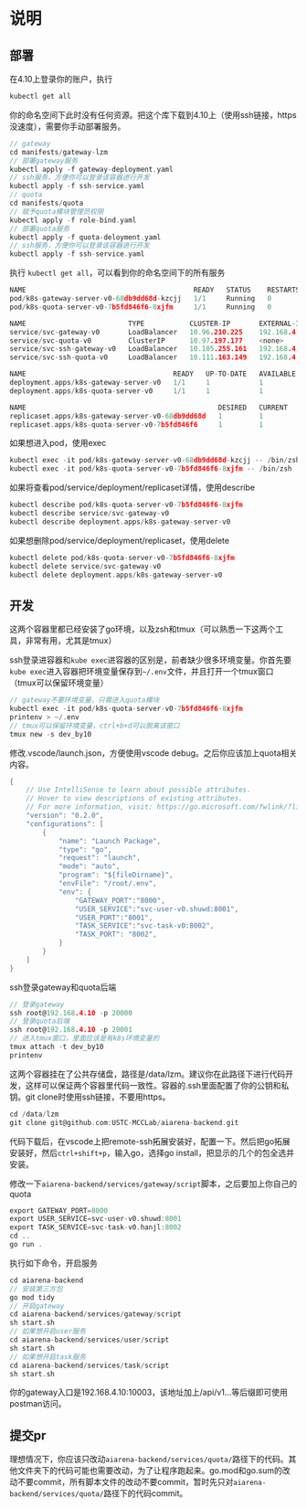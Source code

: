 # 说明

## 部署

在4.10上登录你的账户，执行

```c
kubectl get all
```

你的命名空间下此时没有任何资源。把这个库下载到4.10上（使用ssh链接，https没速度），需要你手动部署服务。

```c
// gateway
cd manifests/gateway-lzm
// 部署gateway服务
kubectl apply -f gateway-deployment.yaml
// ssh服务，方便你可以登录该容器进行开发
kubectl apply -f ssh-service.yaml
// quota
cd manifests/quota
// 赋予quota模块管理员权限
kubectl apply -f role-bind.yaml
// 部署quota服务
kubectl apply -f quota-deloyment.yaml
// ssh服务，方便你可以登录该容器进行开发
kubectl apply -f ssh-service.yaml
```

执行 `kubectl get all`，可以看到你的命名空间下的所有服务

```c
NAME                                         READY   STATUS    RESTARTS   AGE
pod/k8s-gateway-server-v0-68db9dd68d-kzcjj   1/1     Running   0          110s
pod/k8s-quota-server-v0-7b5fd846f6-8xjfm     1/1     Running   0          14s

NAME                         TYPE           CLUSTER-IP       EXTERNAL-IP    PORT(S)     AGE
service/svc-gateway-v0       LoadBalancer   10.96.210.225    192.168.4.10   10003/TCP   110s
service/svc-quota-v0         ClusterIP      10.97.197.177    <none>         8003/TCP    14s
service/svc-ssh-gateway-v0   LoadBalancer   10.105.255.161   192.168.4.10   20000/TCP   116s
service/svc-ssh-quota-v0     LoadBalancer   10.111.163.149   192.168.4.10   20001/TCP   20s

NAME                                    READY   UP-TO-DATE   AVAILABLE   AGE
deployment.apps/k8s-gateway-server-v0   1/1     1            1           110s
deployment.apps/k8s-quota-server-v0     1/1     1            1           14s

NAME                                               DESIRED   CURRENT   READY   AGE
replicaset.apps/k8s-gateway-server-v0-68db9dd68d   1         1         1       110s
replicaset.apps/k8s-quota-server-v0-7b5fd846f6     1         1         1       14s
```

如果想进入pod，使用exec

```c
kubectl exec -it pod/k8s-gateway-server-v0-68db9dd68d-kzcjj -- /bin/zsh
kubectl exec -it pod/k8s-quota-server-v0-7b5fd846f6-8xjfm -- /bin/zsh
```

如果将查看pod/service/deployment/replicaset详情，使用describe

```c
kubectl describe pod/k8s-quota-server-v0-7b5fd846f6-8xjfm
kubectl describe service/svc-gateway-v0 
kubectl describe deployment.apps/k8s-gateway-server-v0
```

如果想删除pod/service/deployment/replicaset，使用delete

```c
kubectl delete pod/k8s-quota-server-v0-7b5fd846f6-8xjfm
kubectl delete service/svc-gateway-v0 
kubectl delete deployment.apps/k8s-gateway-server-v0
```

## 开发

这两个容器里都已经安装了go环境，以及zsh和tmux（可以熟悉一下这两个工具，非常有用，尤其是tmux）

ssh登录进容器和`kube exec`进容器的区别是，前者缺少很多环境变量。你首先要`kube exec`进入容器把环境变量保存到`~/.env`文件，并且打开一个tmux窗口（tmux可以保留环境变量）

```c
// gateway不要环境变量，只需进入quota模块
kubectl exec -it pod/k8s-quota-server-v0-7b5fd846f6-8xjfm
printenv > ~/.env
// tmux可以保留环境变量，ctrl+b+d可以脱离该窗口
tmux new -s dev_by10
```

修改.vscode/launch.json，方便使用vscode debug。之后你应该加上quota相关内容。

```c
{
    // Use IntelliSense to learn about possible attributes.
    // Hover to view descriptions of existing attributes.
    // For more information, visit: https://go.microsoft.com/fwlink/?linkid=830387
    "version": "0.2.0",
    "configurations": [
        {
            "name": "Launch Package",
            "type": "go",
            "request": "launch",
            "mode": "auto",
            "program": "${fileDirname}",
            "envFile": "/root/.env",
            "env": {
                "GATEWAY_PORT":"8000", 
                "USER_SERVICE":"svc-user-v0.shuwd:8001", 
                "USER_PORT":"8001", 
                "TASK_SERVICE":"svc-task-v0:8002", 
                "TASK_PORT": "8002",
            }
        }
    ]
}
```

ssh登录gateway和quota后端

```c
// 登录gateway
ssh root@192.168.4.10 -p 20000
// 登录quota后端
ssh root@192.168.4.10 -p 20001
// 进入tmux窗口，里面应该是有k8s环境变量的
tmux attach -t dev_by10
printenv
```

这两个容器挂在了公共存储盘，路径是/data/lzm。建议你在此路径下进行代码开发，这样可以保证两个容器里代码一致性。容器的.ssh里面配置了你的公钥和私钥。git clone时使用ssh链接，不要用https。

```c
cd /data/lzm
git clone git@github.com:USTC-MCCLab/aiarena-backend.git
```

代码下载后，在vscode上把remote-ssh拓展安装好，配置一下。然后把go拓展安装好，然后`ctrl+shift+p`，输入go，选择go install，把显示的几个的包全选并安装。

修改一下`aiarena-backend/services/gateway/script`脚本，之后要加上你自己的quota

```c
export GATEWAY_PORT=8000
export USER_SERVICE=svc-user-v0.shuwd:8001
export TASK_SERVICE=svc-task-v0.hanjl:8002
cd ..
go run .
```

执行如下命令，开启服务

```c
cd aiarena-backend
// 安装第三方包
go mod tidy
// 开启gateway
cd aiarena-backend/services/gateway/script
sh start.sh
// 如果想开启user服务
cd aiarena-backend/services/user/script
sh start.sh
// 如果想开启task服务
cd aiarena-backend/services/task/script
sh start.sh
```

你的gateway入口是192.168.4.10:10003，该地址加上/api/v1...等后缀即可使用postman访问。

## 提交pr

理想情况下，你应该只改动`aiarena-backend/services/quota/`路径下的代码。其他文件夹下的代码可能也需要改动，为了让程序跑起来。go.mod和go.sum的改动不要commit，所有脚本文件的改动不要commit，暂时先只对`aiarena-backend/services/quota/`路径下的代码commit。

